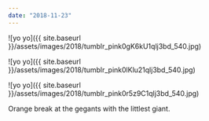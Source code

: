 ```yaml
---
date: "2018-11-23"
---
```


![yo yo]({{ site.baseurl }}/assets/images/2018/tumblr_pink0gK6kU1qlj3bd_540.jpg)

![yo yo]({{ site.baseurl }}/assets/images/2018/tumblr_pink0lKlu21qlj3bd_540.jpg)

![yo yo]({{ site.baseurl }}/assets/images/2018/tumblr_pink0r5z9C1qlj3bd_540.jpg)

Orange break at the gegants with the littlest giant.
